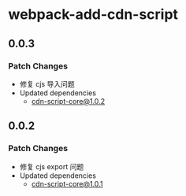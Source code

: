 # webpack-add-cdn-script

## 0.0.3

### Patch Changes

- 修复 cjs 导入问题
- Updated dependencies
  - cdn-script-core@1.0.2

## 0.0.2

### Patch Changes

- 修复 cjs export 问题
- Updated dependencies
  - cdn-script-core@1.0.1
